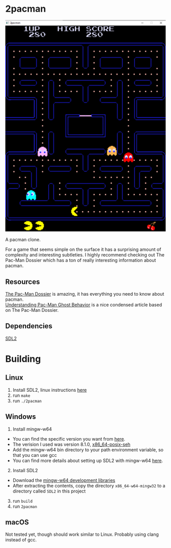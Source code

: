 # 2pacman
![2pacman gameplay screenshot](screenshot.png)  

A pacman clone.  
  
For a game that seems simple on the surface it has a surprising amount of  
complexity and interesting subtleties. I highly recommend checking out The   
Pac-Man Dossier which has a ton of really interesting information about pacman.   

## Resources
[The Pac-Man Dossier](https://pacman.holenet.info/) is amazing, it has everything you need to know about pacman.  
[Understanding Pac-Man Ghost Behavior](https://gameinternals.com/understanding-pac-man-ghost-behavior) is a nice condensed article based on The Pac-Man Dossier.  

## Dependencies
[SDL2](https://www.libsdl.org/download-2.0.php)  

# Building
## Linux
1. Install SDL2, linux instructions [here](http://wiki.libsdl.org/Installation#linuxunix)  
2. run `make`
3. run `./2pacman`

## Windows
1. Install mingw-w64 
  - You can find the specific version you want from [here](https://sourceforge.net/projects/mingw-w64/files/).  
  - The verision I used was version 8.1.0, [x86_64-posix-seh](https://sourceforge.net/projects/mingw-w64/files/Toolchains%20targetting%20Win64/Personal%20Builds/mingw-builds/8.1.0/threads-posix/seh/x86_64-8.1.0-release-posix-seh-rt_v6-rev0.7z)  
  - Add the mingw-w64 bin directory to your path environment variable, so that you can use gcc  
  - You can find more details about setting up SDL2 with mingw-w64 [here](https://www.matsson.com/prog/sdl2-mingw-w64-tutorial.php).  
2. Install SDL2
  - Download the [mingw-w64 development libraries](https://www.libsdl.org/release/SDL2-devel-2.0.20-mingw.tar.gz)  
  - After extracting the contents, copy the directory `x86_64-w64-mingw32` to a  
    directory called `SDL2` in this project    
3. run `build`  
4. run `2pacman`  

## macOS
Not tested yet, though should work similar to Linux. Probably using clang  
instead of gcc.   

